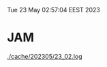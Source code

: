Tue 23 May 02:57:04 EEST 2023
# JAM
<a href='./cache/202305/23_02.log'>./cache/202305/23_02.log</a>
